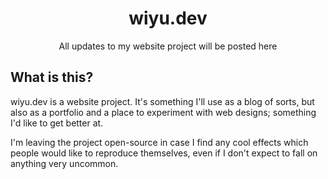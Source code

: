 <div align="center">
<h1>wiyu.dev</h1>
<p>All updates to my website project will be posted here</p>
</div>

## What is this?

wiyu.dev is a website project. It's something I'll use as a blog of sorts, but also as a portfolio and a place to experiment with web designs; something I'd like to get better at.

I'm leaving the project open-source in case I find any cool effects which people would like to reproduce themselves, even if I don't expect to fall on anything very uncommon.
